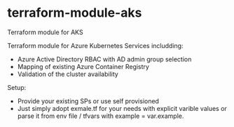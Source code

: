 # terraform-module-aks
Terraform module for AKS

Terraform module for Azure Kubernetes Services includding:
- Azure Active Directory RBAC with AD admin group selection
- Mapping of existing Azure Container Registry
- Validation of the cluster availability

Setup:
- Provide your existing SPs or use self provisioned 
- Just simply adopt exmale.tf for your needs with explicit varible values or parse it from env file / tfvars with example = var.example.
